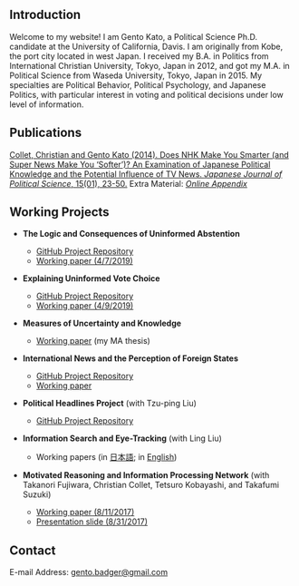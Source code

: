 ## Introduction

Welcome to my website! I am Gento Kato, a Political Science Ph.D. candidate at the University of California, Davis. I am originally from Kobe, the port city located in west Japan. I received my B.A. in Politics from International Christian University, Tokyo, Japan in 2012, and got my M.A. in Political Science from Waseda University, Tokyo, Japan in 2015. My specialties are Political Behavior, Political Psychology, and Japanese Politics, with particular interest in voting and political decisions under low level of information.

## Publications

<a href="http://journals.cambridge.org/action/displayAbstract?fromPage=online&aid=9161950&fileId=S1468109913000339" target="_blank">Collet, Christian and Gento Kato (2014). Does NHK Make You Smarter (and Super News Make You ‘Softer’)? An Examination of Japanese Political Knowledge and the Potential Influence of TV News. <em>Japanese Journal of Political Science</em>, 15(01), 23-50.</a> Extra Material: <a href="https://github.com/gentok/gentok.github.io/raw/master/files/Appendix-Collet-Kato-2014.pdf" target="_blank"> *Online Appendix*</a>

## Working Projects

 * **The Logic and Consequences of Uninformed Abstention**
   * <a href="https://github.com/gentok/UninformedModel" target="_blank">GitHub Project Repository</a> 
   * <a href="https://github.com/gentok/UninformedModel/raw/master/Kato2019thlo_main.pdf" target="_blank">Working paper (4/7/2019)</a>


 * **Explaining Uninformed Vote Choice**
   * <a href="https://github.com/gentok/UninformedChoice" target="_blank">GitHub Project Repository</a> 
   * <a href="https://github.com/gentok/UninformedModel/raw/master/Kato2018thlo_main.pdf" target="_blank">Working paper (4/9/2019)</a>


 * **Measures of Uncertainty and Knowledge**
   * <a href="https://github.com/gentok/gentok.github.io/raw/master/files/Kato2014pawi_150301_Final_fixed.pdf" target="_blank">Working paper</a> (my MA thesis)


 * **International News and the Perception of Foreign States**
   * <a href="https://github.com/gentok/Foreign_Image_News_Project" target="_blank">GitHub Project Repository</a>
   * <a href="https://github.com/gentok/Foreign_Image_News_Project/blob/master/papers/Kato2017inne_171105.pdf" target="_blank">Working paper</a>


 * **Political Headlines Project** (with Tzu-ping Liu)
   * <a href="https://github.com/gentok/Political_Headlines_Project" target="_blank">GitHub Project Repository</a>


 * **Information Search and Eye-Tracking** (with Ling Liu)
   * Working papers (in <a href="https://github.com/gentok/gentok.github.io/raw/master/files/%E5%8A%89%E3%83%BB%E5%8A%A0%E8%97%A4%EF%BC%882015%EF%BC%89150228final.pdf" target="_blank">日本語</a>; in <a href="https://github.com/gentok/gentok.github.io/raw/master/files/Kato2016dovo_160609.pdf" target="_blank">English</a>) <br>


 * **Motivated Reasoning and Information Processing Network** (with Takanori Fujiwara, Christian Collet, Tetsuro Kobayashi, and Takafumi Suzuki)
   *  <a href="https://github.com/gentok/gentok.github.io/raw/master/files/Motivation_and_InfoNet_170811_apsaFinal.pdf" target="_blank">Working paper (8/11/2017)</a>
   *  <a href="https://github.com/gentok/gentok.github.io/raw/master/files/Motivation_and_InfoNet_PT170831handout.pdf" target="_blank">Presentation slide (8/31/2017)</a>

## Contact

E-mail Address: gento.badger@gmail.com
